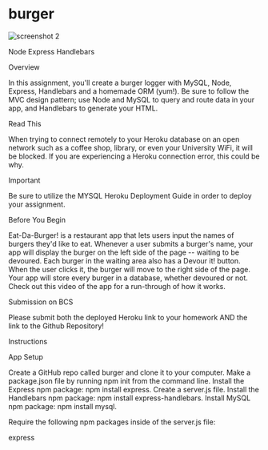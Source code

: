 # burger

![screenshot 2](https://user-images.githubusercontent.com/39470012/48668205-e1ddb000-ea9c-11e8-8218-1353dcd67eb1.png)


Node Express Handlebars


Overview

In this assignment, you'll create a burger logger with MySQL, Node, Express, Handlebars and a homemade ORM (yum!). Be sure to follow the MVC design pattern; use Node and MySQL to query and route data in your app, and Handlebars to generate your HTML.


Read This

When trying to connect remotely to your Heroku database on an open network such as a coffee shop, library, or even your University WiFi, it will be blocked. If you are experiencing a Heroku connection error, this could be why.


Important

Be sure to utilize the MYSQL Heroku Deployment Guide in order to deploy your assignment.


Before You Begin


Eat-Da-Burger! is a restaurant app that lets users input the names of burgers they'd like to eat.
Whenever a user submits a burger's name, your app will display the burger on the left side of the page -- waiting to be devoured.
Each burger in the waiting area also has a Devour it! button. When the user clicks it, the burger will move to the right side of the page.
Your app will store every burger in a database, whether devoured or not.
Check out this video of the app for a run-through of how it works.



Submission on BCS


Please submit both the deployed Heroku link to your homework AND the link to the Github Repository!



Instructions


App Setup


Create a GitHub repo called burger and clone it to your computer.
Make a package.json file by running npm init from the command line.
Install the Express npm package: npm install express.
Create a server.js file.
Install the Handlebars npm package: npm install express-handlebars.
Install MySQL npm package: npm install mysql.

Require the following npm packages inside of the server.js file:


express
